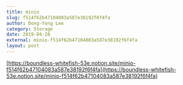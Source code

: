 ```yaml
---
title: minio
slug: f514f62b47104083a587e38192f6f4fa
author: Dong-Yong Lee
category: Storage
date: 2019-04-28
external: minio-f514f62b47104083a587e38192f6f4fa
layout: post
---
```


[https://boundless-whitefish-53e.notion.site/minio-f514f62b47104083a587e38192f6f4fa](https://boundless-whitefish-53e.notion.site/minio-f514f62b47104083a587e38192f6f4fa)